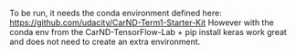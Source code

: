 To be run, it needs the conda environment defined here: https://github.com/udacity/CarND-Term1-Starter-Kit
However with the conda env from the CarND-TensorFlow-Lab + pip install keras work great and does not need to create an extra environment.
